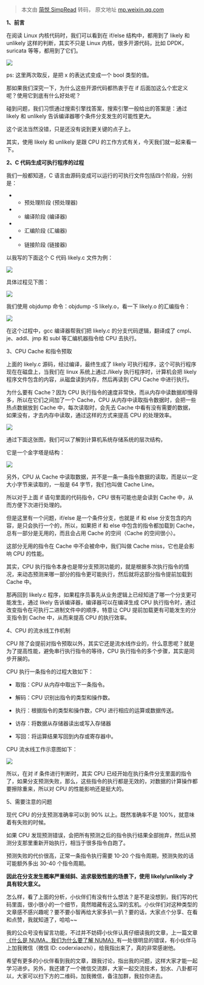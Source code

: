 > 本文由 [简悦 SimpRead](http://ksria.com/simpread/) 转码， 原文地址 [mp.weixin.qq.com](https://mp.weixin.qq.com/s/JWj5MhMPvc5BmwejqXx3Vw)

**1、前言**

在阅读 Linux 内核代码时，我们可以看到在 if/else 结构中，都用到了 likely 和 unlikely 这样的判断，其实不只是 Linux 内核，很多开源代码，比如 DPDK，suricata 等等，都用到了它们。

![](https://mmbiz.qpic.cn/sz_mmbiz_png/Wk1atoLuqvKGUZQzTKgDvVqGKIO3y9cFpdXhxbbDqPkcpTy17Vr4K1ePicKmHMicwkwsCN3dmYwk0drQP6vLianMA/640?wx_fmt=png)

ps: 这里两次取反，是把 x 的表达式变成一个 bool 类型的值。

那如果我们深究一下，为什么这些开源代码都热衷于在 if 后面加这么个宏定义呢？使用它到底有什么好处呢？

碰到问题，我们习惯通过搜索引擎找答案，搜索引擎一般给出的答案是：通过 likely 和 unlikely 告诉编译器哪个条件分支发生的可能性更大。

  

这个说法当然没错，只是还没有说到更关键的点子上。

  

其实，使用 likely 和 unlikely 是跟 CPU 的工作方式有关，今天我们就一起来看一下。

  

**2、C 代码生成可执行程序的过程**

我们一般都知道，C 语言由源码变成可以运行的可执行文件包括四个阶段，分别是：  

*   - 预处理阶段 (预处理器)
    
*   - 编译阶段 (编译器)
    
*   - 汇编阶段 (汇编器)
    
*   - 链接阶段 (链接器)
    

  

以我写的下面这个 C 代码 likely.c 文件为例：

  

![](https://mmbiz.qpic.cn/sz_mmbiz_png/Wk1atoLuqvKGUZQzTKgDvVqGKIO3y9cFtNeSyOgEGhv9oZUxtJ2f3sOcE1FU5WqTXYI3UDT5O8wmMLJdWibMMSw/640?wx_fmt=png)

  

具体过程见下图：

  

![](https://mmbiz.qpic.cn/sz_mmbiz_png/Wk1atoLuqvKGUZQzTKgDvVqGKIO3y9cFW1rzvjMYQO1BdDTiaT2y9VB55Jl1ovDjiaSFyBBdia0j1xod8yLrXpUxw/640?wx_fmt=png)

  

  

我们使用 objdump 命令：objdump -S likely.o，看一下 likely.o 的汇编指令：

![](https://mmbiz.qpic.cn/sz_mmbiz_png/Wk1atoLuqvKGUZQzTKgDvVqGKIO3y9cFQ3eYIxM1ic4HPMrh3S18ZT8ibyT08Mria87dib6bbNSicqZBNMgibA2MJndg/640?wx_fmt=png)

  

在这个过程中，gcc 编译器帮我们把 likely.c 的分支代码逻辑，翻译成了 cmpl、je、addl、jmp 和 subl 等汇编机器指令给 CPU 去执行。

  

3、CPU Cache 和指令预取

上面的 likely.c 源码，经过编译，最终生成了 likely 可执行程序，这个可执行程序现在在磁盘上，当我们在 linux 系统上通过./likely 执行程序时，计算机会把 likely 程序文件包含的内容，从磁盘读到内存，然后再读到 CPU Cache 中进行执行。  

  

为什么要有 Cache？因为 CPU 执行指令的速度非常快，而从内存中读数据却慢得多，所以在它们之间加了一个 Cache，CPU 从内存中读取指令数据时，会把一些热点数据放到 Cache 中，每次读取时，会先去 Cache 中看有没有需要的数据，如果没有，才去内存中读取，通过这样的方式来提高 CPU 的处理效率。

  

![](https://mmbiz.qpic.cn/sz_mmbiz_png/Wk1atoLuqvJBbMCOGLwaeOHdmDuvHp3ticyicQkXjuhmDiaD4xrl7H7nKckr5dy9dTQsRsThOCkAHQ3J4VicWAyHKg/640?wx_fmt=png)

  

  

通过下面这张图，我们可以了解到计算机系统存储系统的层次结构，

它是一个金字塔是结构：

![](https://mmbiz.qpic.cn/sz_mmbiz_png/Wk1atoLuqvJBbMCOGLwaeOHdmDuvHp3t9Hbsib0XaIhibfIrvkTmuxg9VwEgnGQfmH1Xib3curI7U3ibnB4vT8IyFg/640?wx_fmt=png)

  

另外，CPU 从 Cache 中读取数据，并不是一条一条指令数据的读取，而是以一定大小字节来读取的，一般是 64 字节，我们也叫做 Cache Line。  

  

所以对于上面 if 语句里面的代码指令，CPU 很有可能也是会读到 Cache 中，从而方便下次进行处理的。

  

但是这里有一个问题，if/else 是一个条件分支，也就是 if 和 else 分支包含的内容，是只会执行一个的，所以，如果把 if 和 else 中包含的指令都加载到 Cache，总有一部分是无用的，而且会占用 Cache 的空间（Cache 的空间很小）。

  

这部分无用的指令在 Cache 中不会被命中，我们叫做 Cache miss，它也是会影响 CPU 的性能。

  

其实，CPU 执行指令本身也是带分支预测功能的，就是根据多次执行指令的情况，来动态预测来哪一部分的指令更可能执行，然后就将这部分指令提前加载到 Cache 中。

  

那再回到 likely.c 程序，如果程序员事先从业务逻辑上已经知道了哪一个分支更可能发生，通过 likely 告诉编译器，编译器可以在编译生成 CPU 执行指令时，通过改变指令在可执行二进制文件中的顺序，特意让 CPU 提前加载更有可能发生的分支指令到 Cache 中，从而来提高 CPU 的执行效率。

  

4、CPU 的流水线工作机制

CPU 除了会提前对指令预取以外，其实它还是流水线作业的，什么意思呢？就是为了提高性能，避免串行执行指令的等待，CPU 执行指令的多个步骤，其实是同步开展的。  

  

CPU 执行一条指令的过程大致如下：

*   取指：CPU 从内存中取出下一条指令。
    
*   解码：CPU 识别出指令的类型和操作数。
    
*   执行：根据指令的类型和操作数，CPU 进行相应的运算或数据传送。
    
*   访存：将数据从存储器读出或写入存储器
    
*   写回：将运算结果写回到内存或寄存器中。
    
      
    

CPU 流水线工作示意图如下：

  

![](https://mmbiz.qpic.cn/sz_mmbiz_png/Wk1atoLuqvKGUZQzTKgDvVqGKIO3y9cFZTr4hBUwsAPw23pUqMWxZvNicJsZWoERREzccpVnwOxXulFWDPFRtcg/640?wx_fmt=png)

  

所以，在对 if 条件进行判断时，其实 CPU 已经开始在执行条件分支里面的指令了，如果分支预测失败，那么，这些指令的执行都是无效的，对数据的计算操作都要擦除重来，所以对 CPU 的性能影响还是挺大的。

  

5、需要注意的问题

现代 CPU 的分支预测准确率可以到 90% 以上。既然准确率不是 100%，就意味着有失败的时候。

  

如果 CPU 发现预测错误，会把所有预测之后的指令执行结果全部抛弃，然后从预测分支那里重新开始执行，相当于很多指令白跑了。

  

预测失败的代价很高，正常一条指令执行需要 10-20 个指令周期，预测失败的话可能额外多出 30-40 个指令周期。

  

**因此在分支发生概率严重倾斜、追求极致性能的场景下，使用 likely/unlikely 才具有较大意义。**

  

怎么样，看了上面的分析，小伙伴们有没有什么想法？是不是没想到，我们写的代码里面，很小很小的一个细节，竟然暗藏有这么深的玄机。小伙伴们对这种类型的文章感不感兴趣呢？要不要小智再给大家多扒一扒？要的话，大家点个分享、在看和点赞，我就知道了，哈哈~~  

  

我的公众号没有留言功能，不过并不妨碍小伙伴认真仔细读我的文章，上一篇文章[《什么是 NUMA，我们为什么要了解 NUMA》](http://mp.weixin.qq.com/s?__biz=MzU3ODg3MDIwOA==&mid=2247485483&idx=1&sn=affd867dc0ada2aa45ff30c208e9ec7b&chksm=fd6f8684ca180f92de56580ede4561f47a6833d04d581ae68932c76413106e17172618683c6d&scene=21#wechat_redirect)有一处很明显的错误，有小伙伴马上加我微信（微信 ID: coderxiaozhi），给我指出来了，真的非常感谢他。

  

希望有更多的小伙伴看到我的文章，跟我讨论，指出我的问题，这样大家才能一起学习进步。另外，我还建了一个微信交流群，大家一起交流技术，划水、八卦都可以，大家可以扫下方的二维码，加我微信，备注加群，我拉你进去。